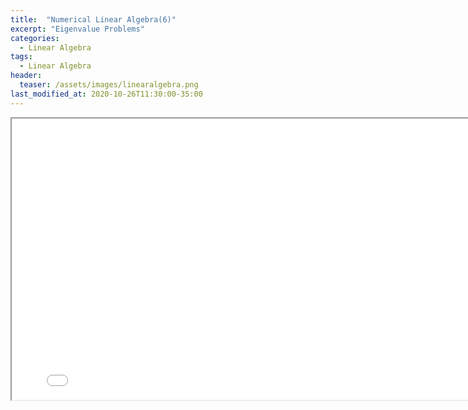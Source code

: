 ```yaml
---
title:  "Numerical Linear Algebra(6)"
excerpt: "Eigenvalue Problems"
categories:
  - Linear Algebra
tags:
  - Linear Algebra
header:
  teaser: /assets/images/linearalgebra.png
last_modified_at: 2020-10-26T11:30:00-35:00
---
```


<iframe src = "/ViewerJS/#../assets/pdf/Lecture 24.Eigenvalue Problems.pdf" width='800' height='450' allowfullscreen webkitallowfullscreen></iframe>